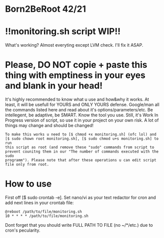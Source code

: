 
# Born2BeRoot 42/21

# !!monitoring.sh script WIP!!
What's working? Almost everyting except LVM check. I'll fix it ASAP.

# Please, DO NOT copie + paste this thing with emptiness in your eyes and blank in your head!
It's highly recommended to know what u use and how&why it works. At least, it will be usefull for YOURS and ONLY YOURS defense.
Google/man all the commands listed here and read about it's options/parameters/etc. Be intellegent, be adaptive, be SMART. Know the tool you use.
Still, it's Work In Progress version of script, so use it in your project on your own risk. A lot of things may change and should be changed!
~~~~~~~~~~~~~~~~~~~~~~~~~~~~~~~~~~~~~~~~~~~~~~~~~~~~~~~~~~~~~~~~~~~~~~~~~~~~~~~~~~~~~~~~~~~~~~~~~~~~~~~~~~~~~~~~~~~~~~~~~~~~~~~~~~~~~~~~~~~~~~~~~
To make this works u need to [$ chmod +x monitoring.sh] (ofc lol) and [$ sudo chown root monitoring.sh], [$ sudo chmod u+s monitoring.sh] to run 
this script as root (and remove these "sudo" commands from script to prevent counitng them in our "The number of commands executed with the sudo 
programm"). Please note that after these operations u can edit script file only from root.
~~~~~~~~~~~~~~~~~~~~~~~~~~~~~~~~~~~~~~~~~~~~~~~~~~~~~~~~~~~~~~~~~~~~~~~~~~~~~~~~~~~~~~~~~~~~~~~~~~~~~~~~~~~~~~~~~~~~~~~~~~~~~~~~~~~~~~~~~~~~~~~~~
# How to use
First off [$ sudo crontab -e]. Set nano/vi as your text redactor for cron and add next lines in your crontab file:
~~~~~~~~~~~~~~~~~~~~~~~~~~
@reboot /path/to/file/monitoring.sh
10 * * * * /path/to/file/monitoring.sh
~~~~~~~~~~~~~~~~~~~~~~~~~~
Dont forget that you should write FULL PATH TO FILE (no ~/*/etc.) due to cron's pecularity.

